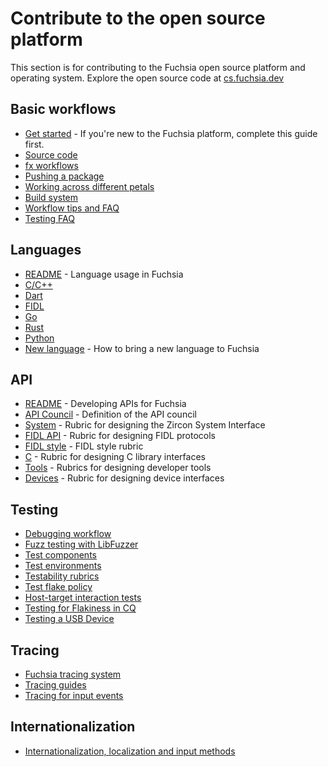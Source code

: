 # Contribute to the open source platform

This section is for contributing to the Fuchsia open source platform and
operating system. Explore the open source code at [cs.fuchsia.dev](https://cs.fuchsia.dev)

## Basic workflows

 - [Get started](/docs/get-started/README.md) - If you're new to the Fuchsia
   platform, complete this guide first.
 - [Source code](/docs/get-started/get_fuchsia_source.md)
 - [fx workflows](build/fx.md)
 - [Pushing a package](/docs/concepts/packages/package_update.md)
 - [Working across different petals](source_code/working_across_petals.md)
 - [Build system](/docs/development/build/build_system/index.md)
 - [Workflow tips and FAQ](source_code/workflow_tips_and_faq.md)
 - [Testing FAQ](testing/faq.md)

## Languages

 - [README](languages/README.md) - Language usage in Fuchsia
 - [C/C++](languages/c-cpp/README.md)
 - [Dart](languages/dart/README.md)
 - [FIDL](languages/fidl/README.md)
 - [Go](languages/go/README.md)
 - [Rust](languages/rust/README.md)
 - [Python](languages/python/README.md)
 - [New language](languages/new/README.md) - How to bring a new language to Fuchsia

## API

 - [README](/docs/development/api/README.md) - Developing APIs for Fuchsia
 - [API Council](/docs/contribute/governance/api_council.md) - Definition of the API council
 - [System](/docs/development/api/system.md) - Rubric for designing the Zircon System Interface
 - [FIDL API][fidl-api] - Rubric for designing FIDL protocols
 - [FIDL style][fidl-style] - FIDL style rubric
 - [C](/docs/development/api/c.md) - Rubric for designing C library interfaces
 - [Tools](/docs/development/api/tools.md) - Rubrics for designing developer tools
 - [Devices](/docs/development/api/device_interfaces.md) - Rubric for designing device interfaces

## Testing

 - [Debugging workflow](/docs/development/debugging/debugging.md)
 - [Fuzz testing with LibFuzzer](/docs/development/testing/fuzzing/overview.md)
 - [Test components](/docs/development/testing/components/test_component.md)
 - [Test environments](/docs/contribute/testing/environments.md)
 - [Testability rubrics](/docs/development/testing/testability_rubric.md)
 - [Test flake policy](/docs/development/testing/test_flake_policy.md)
 - [Host-target interaction tests](/docs/development/testing/host_target_interaction_tests.md)
 - [Testing for Flakiness in CQ](/docs/development/testing/testing_for_flakiness_in_cq.md)
 - [Testing a USB Device](/docs/development/testing/testing_usb_device.md)

## Tracing

 - [Fuchsia tracing system](/docs/concepts/kernel/tracing-system.md)
 - [Tracing guides](/docs/development/tracing/README.md)
 - [Tracing for input events](/docs/development/ui-input/tracing.md)

## Internationalization

 - [Internationalization, localization and input methods](internationalization/README.md)

[fidl-style]: /docs/development/languages/fidl/guides/style.md
[fidl-api]: /docs/development/api/fidl.md

